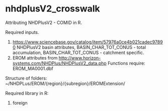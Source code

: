 # nhdplusV2_crosswalk
Attributing NHDPlusV2 - COMID in R.

Required inputs.
1. https://www.sciencebase.gov/catalog/item/57976a0ce4b021cadec97890
NHDPlusV2 basin attributes, BASIN_CHAR_TOT_CONUS - total accumulation, BASIN_CHAR_TOT_CONUS - catchment specific.
2. EROM attributes from http://www.horizon-systems.com/NHDPlus/NHDPlusV2_data.php 
Functions require: EROM_MA0001.dbf

Structure of folders:
~/NHDPLus/EROM/{region}/{subregion}/EROMExtension/

Required library in R:
1. foreign
